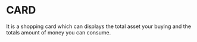 # CARD
It is a shopping card which can displays the total asset your buying and the totals amount of money you can consume.
